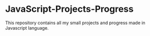 # JavaScript-Projects-Progress
This repository contains all my small projects and progress made in Javascript language.
